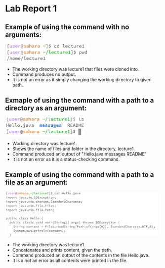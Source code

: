 # Lab Report 1
## Example of using the command with no arguments: 
![Image](cd.PNG)
- The working directory was lecture1 that files were cloned into.
- Command produces no output.
- It is not an error as it simply changing the working directory to given path.
  
## Exmaple of using the command with a path to a directory as an argument: 
![Image](ls.PNG)
- Working directory was lecture1.
- Shows the name of files and folder in the directory, lecture1.
- Command produced an output of "Hello.java messages README"
- It is not an error as it is a status-checking command.

## Example of using the command with a path to a file as an argument: 
![Image](cat.PNG)
- The working directory was lecture1.
- Concatenates and prints content, given the path.
- Command produced an output of the contents in the file Hello.java.
- It is a not an error as all contents were printed in the file.
